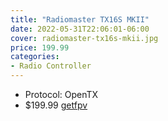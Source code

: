 ```yaml
---
title: "Radiomaster TX16S MKII"
date: 2022-05-31T22:06:01-06:00
cover: radiomaster-tx16s-mkii.jpg
price: 199.99
categories:
- Radio Controller
---
```


- Protocol: OpenTX
- $199.99 [getfpv](https://www.getfpv.com/radios/radio-controllers/radiomaster-tx16s-mkii-2-4ghz-16ch-radio-transmitter-multi-protocol-w-hall-gimbals-v4-0.html)

